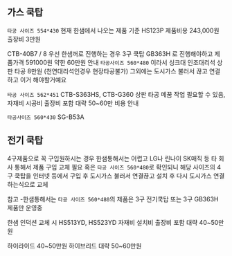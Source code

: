 ## 가스 쿡탑
`타공 사이즈 554*430`
현재 한샘에서 나오는 제품 기준 HS123P 
제품비용 243,000원 
출장비 3만원

CTB-40B7 / 8
우선 한샘꺼로 진행하는 경우 
3구 쿡탑 GB363H 로 진행해야하고 제품가격 591000원
약한 60만원 안내
`타공사이즈 560*480` 이라서 싱크대 인조대리석 상판 타공 8만원 (천연대리석인경우 현장타공불가)
그외에는 도시가스 불러서 끊고 연결하고 이거 해야할거예요

`타공 사이즈 562*451`
CTB-S363HS, CTB-G360
상판 타공 메꿈 작업 필요할 수 있음, 자재비 시공비 출장비 포함 대략 50~60만 비용 안내

`타공사이즈 560*430`
SG-B53A 


## 전기 쿡탑
4구제품으로 꼭 구입원하시는 경우 한샘통해서는 어렵고
LG나 린나이 SK매직 등 타 회사 통해서 제품 구입 교체 필요
혹은 `타공 사이즈 560*480`로 확인되니 해당 사이즈의 4구 쿡탑을 인터넷 등에서 구입 후 도시가스 불러서 연결끊고 설치 후 다시 도시가스 연결하는식으로 교체 

참고 -한샘통해서는 `타공 사이즈 560*480`의 제품은 3구 전기쿡탑 또는 3구 GB363H 제품만 운영중

한샘 인덕션 교체 시 HS513YD, HS523YD 
자재비 설치비 출장비 포함 대략 40~50만원

하이라이드 40~50만원
하이브리드 대략 50~60만원
